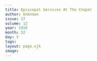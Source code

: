 ```yaml
---
title: Episcopal Services At The Chapel
author: Unknown
issue: 27
volume: 12
year: 1916
month: 52
day: V
tags:
layout: page.njk
image:
---
```


